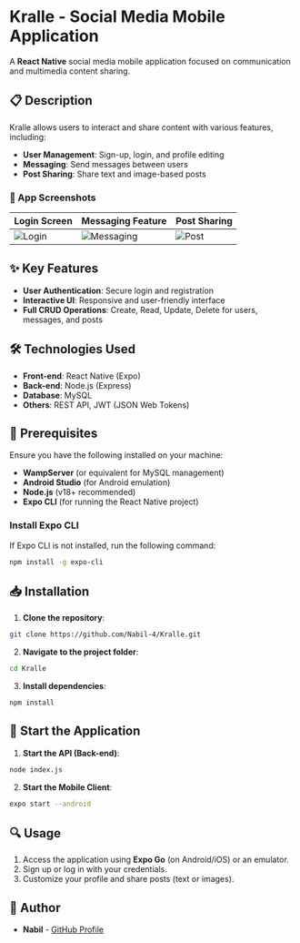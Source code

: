 # Kralle - Social Media Mobile Application

A **React Native** social media mobile application focused on communication and multimedia content sharing.

## 📋 Description

Kralle allows users to interact and share content with various features, including:

- **User Management**: Sign-up, login, and profile editing
- **Messaging**: Send messages between users
- **Post Sharing**: Share text and image-based posts

### 📱 App Screenshots

| Login Screen               | Messaging Feature              | Post Sharing               |
|----------------------------|--------------------------------|----------------------------|
| ![Login](./assets/login.png) | ![Messaging](./assets/messaging.png) | ![Post](./assets/post.png) |



## ✨ Key Features

- **User Authentication**: Secure login and registration
- **Interactive UI**: Responsive and user-friendly interface
- **Full CRUD Operations**: Create, Read, Update, Delete for users, messages, and posts

## 🛠️ Technologies Used

- **Front-end**: React Native (Expo)
- **Back-end**: Node.js (Express)
- **Database**: MySQL
- **Others**: REST API, JWT (JSON Web Tokens)

## 📌 Prerequisites

Ensure you have the following installed on your machine:

- **WampServer** (or equivalent for MySQL management)
- **Android Studio** (for Android emulation)
- **Node.js** (v18+ recommended)
- **Expo CLI** (for running the React Native project)

### Install Expo CLI

If Expo CLI is not installed, run the following command:

```bash
npm install -g expo-cli
```

## 📥 Installation

1. **Clone the repository**:

```bash
git clone https://github.com/Nabil-4/Kralle.git
```

2. **Navigate to the project folder**:

```bash
cd Kralle
```

3. **Install dependencies**:

```bash
npm install
```

## 🚀 Start the Application

1. **Start the API (Back-end)**:

```bash
node index.js
```

2. **Start the Mobile Client**:

```bash
expo start --android
```

## 🔍 Usage

1. Access the application using **Expo Go** (on Android/iOS) or an emulator.
2. Sign up or log in with your credentials.
3. Customize your profile and share posts (text or images).


## 👤 Author

- **Nabil** - [GitHub Profile](https://github.com/Nabil-4)

